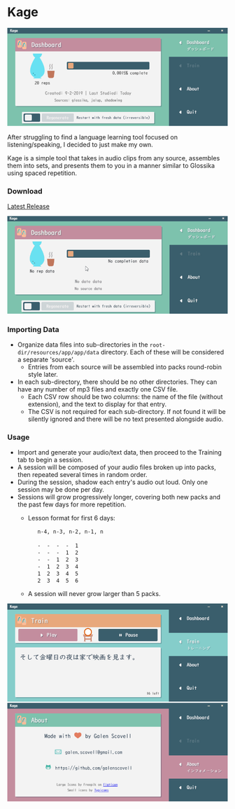 # Kage

<img src='./kage-dashboard.png' width=600px />

After struggling to find a language learning tool focused on listening/speaking, I decided to just make my own.

Kage is a simple tool that takes in audio clips from any source, assembles them into sets, and presents them to you in a manner similar to Glossika using spaced repetition.

### Download
[Latest Release](https://github.com/galenscovell/kage/releases)

<img src='./kage-usage.gif' width=600px />

### Importing Data
* Organize data files into sub-directories in the `root-dir/resources/app/app/data` directory. Each of these will be considered a separate 'source'.
    * Entries from each source will be assembled into packs round-robin style later.
* In each sub-directory, there should be no other directories. They can have any number of mp3 files and exactly one CSV file.
    * Each CSV row should be two columns: the name of the file (without extension), and the text to display for that entry.
    * The CSV is not required for each sub-directory. If not found it will be silently ignored and there will be no text presented alongside audio.

### Usage
* Import and generate your audio/text data, then proceed to the Training tab to begin a session.
* A session will be composed of your audio files broken up into packs, then repeated several times in random order.
* During the session, shadow each entry's audio out loud. Only one session may be done per day.
* Sessions will grow progressively longer, covering both new packs and the past few days for more repetition.
    * Lesson format for first 6 days:
             
             n-4, n-3, n-2, n-1, n
    
             -  -  -  -  1
             -  -  -  1  2
             -  -  1  2  3
             -  1  2  3  4
             1  2  3  4  5
             2  3  4  5  6
    * A session will never grow larger than 5 packs.
    
<img src='./kage-training.png' width=600px />

<img src='./kage-about.png' width=600px />

